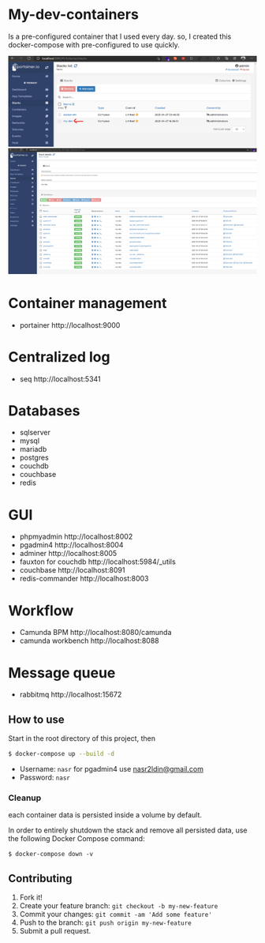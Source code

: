 # My-dev-containers

Is a pre-configured container that I used every day. so, I created this docker-compose with pre-configured to use quickly.

<img src="https://raw.githubusercontent.com/nasraldin/my-dev-containers/main/img/Screenshot%202021-04-28%20011015.png" />
<img src="https://raw.githubusercontent.com/nasraldin/my-dev-containers/main/img/Screenshot%202021-04-28%20011103.png" />

# Container management

- portainer http://localhost:9000

# Centralized log

- seq http://localhost:5341

# Databases

- sqlserver
- mysql
- mariadb
- postgres
- couchdb
- couchbase
- redis

# GUI

- phpmyadmin http://localhost:8002
- pgadmin4 http://localhost:8004
- adminer http://localhost:8005
- fauxton for couchdb http://localhost:5984/\_utils
- couchbase http://localhost:8091
- redis-commander http://localhost:8003

# Workflow

- Camunda BPM http://localhost:8080/camunda
- camunda workbench http://localhost:8088

# Message queue

- rabbitmq http://localhost:15672

## How to use

Start in the root directory of this project, then

```bash
$ docker-compose up --build -d
```

- Username: `nasr` for pgadmin4 use nasr2ldin@gmail.com
- Password: `nasr`

### Cleanup

each container data is persisted inside a volume by default.

In order to entirely shutdown the stack and remove all persisted data, use the following Docker Compose command:

```console
$ docker-compose down -v
```

## Contributing

1. Fork it!
2. Create your feature branch: `git checkout -b my-new-feature`
3. Commit your changes: `git commit -am 'Add some feature'`
4. Push to the branch: `git push origin my-new-feature`
5. Submit a pull request.
